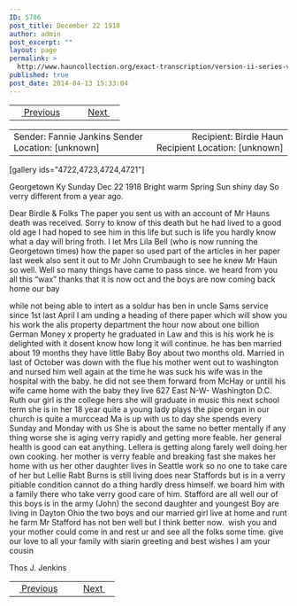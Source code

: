 ```yaml
---
ID: 5786
post_title: December 22 1918
author: admin
post_excerpt: ""
layout: page
permalink: >
  http://www.hauncollection.org/exact-transcription/version-ii-series-v/december-22-1918/
published: true
post_date: 2014-04-13 15:33:04
---
```

<table style="width: 100%;" align="center">
<tbody>
<tr>
<td width="50%"> <a href="http://www.hauncollection.org/exact-transcription/version-ii-series-v/undated-2/"><img src="https://lh3.googleusercontent.com/-EFJpxxNiPNw/VqgtWBCZrMI/AAAAAAAAAFU/WfY4lPFWWkg/s800-Ic42/Soeb-Plain-Arrows-8-10px.png" alt="" width="10" height="10"/> Previous</a></td>
<td style="text-align: right;"><a href="http://www.hauncollection.org/version-2/version-ii-series-v/december-22-1918-2/">Next <img src="https://lh3.googleusercontent.com/-67k0cYlpXHw/VqgtWKz1MXI/AAAAAAAAAFU/k9PW_Piyurk/s800-Ic42/Soeb-Plain-Arrows-5-10px.png" alt="" width="10" height="10"/></a></td>
</tr>
</tbody>
</table>
<table style="width: 100%;" align="center">
<tbody>
<tr>
<td width="50%">Sender: Fannie Jankins
Sender Location: [unknown]</td>
<td style="text-align: right;">Recipient: Birdie Haun
Recipient Location: [unknown]</td>
</tr>
</tbody>
</table>
<p style="text-align: right;"></p>
[gallery ids="4722,4723,4724,4721"]

Georgetown Ky Sunday Dec 22 1918
Bright warm Spring Sun shiny day
So verry different from a year ago.

Dear Birdie &amp; Folks
The paper you sent us
with an account of Mr Hauns death
was received. Sorry to know of this death
but he had lived to a good old age
I had hoped to see him in this life
but such is life you hardly know what
a day will bring froth.
I let Mrs Lila Bell (who is now running
the Georgetown times) how the paper so used
part of the articles in her paper last week
also sent it out to Mr John Crumbaugh
to see he knew Mr Haun so well.
Well so many things have came to pass
since. we heard from you all this “wax”
thanks that it is now oct and the boys
are now coming back home our bay

while not being able to intert as a
soldur has ben in uncle Sams service
since 1st last April I am unding a
heading of there paper which will show
you his work the alis property department
the hour now about one billion German
Money x property he graduated in Law
and this is his work he is delighted
with it dosent know how long it will
continue. he has ben married about
19 months they have little Baby Boy
about two months old. Married in last of
October was down with the flue his mother
went out to washington and nursed him
well again at the time he was suck
his wife was in the hospital with the
baby. he did not see them forward
from McHay or untill his wife came
home with the baby they live
627 East N-W- Washington D.C.
Ruth our girl is the college hers
she will graduate in music this next
school term she is in her 18 year
quite a young lady plays the pipe organ
in our church is quite a murccead
Ma is up with us to day she spends
every Sunday and Monday with us
She is about the same no better mentally
if any thing worse she is aging verry
rapidly and getting more feable. her general
health is good can eat anything. Lellera
is getting along farely well doing her
own cooking. her mother is verry feable
and breaking fast she makes her home with
us her other daughter lives in Seattle work
so no one to take care of her but Lellie
Rabt Burns is still living does near
Staffords but is in a verry pitiable condition
cannot do a thing hardly dress himself.
we board him with a family there who
take verry good care of him. Stafford
are all well our of this boys is in
the army (John) the second daughter and
youngest Boy are living in Dayton Ohio
the two boys and our married girl live at
home and runt he farm Mr Stafford
has not ben well but I think better
now.  wish you and your mother
could come in and rest ur and see all
the folks some time.
give our love to all your family
with siarin greeting and best
wishes I am your cousin

Thos J. Jenkins

<table style="width: 100%;" align="center">
<tbody>
<tr>
<td width="50%"> <a href="http://www.hauncollection.org/exact-transcription/version-ii-series-v/undated-2/"><img src="https://lh3.googleusercontent.com/-EFJpxxNiPNw/VqgtWBCZrMI/AAAAAAAAAFU/WfY4lPFWWkg/s800-Ic42/Soeb-Plain-Arrows-8-10px.png" alt="" width="10" height="10"/> Previous</a></td>
<td style="text-align: right;"><a href="http://www.hauncollection.org/version-2/version-ii-series-v/december-22-1918-2/">Next <img src="https://lh3.googleusercontent.com/-67k0cYlpXHw/VqgtWKz1MXI/AAAAAAAAAFU/k9PW_Piyurk/s800-Ic42/Soeb-Plain-Arrows-5-10px.png" alt="" width="10" height="10"/></a></td>
</tr>
</tbody>
</table>